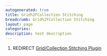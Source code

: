 ```yaml
---
autogenerated: true
title: Grid%2FCollection Stitching
breadcrumb: Grid%2FCollection Stitching
layout: page
categories: 
description: test description
---
```


1.  REDIRECT [Grid/Collection Stitching Plugin](Grid/Collection_Stitching_Plugin "wikilink")

